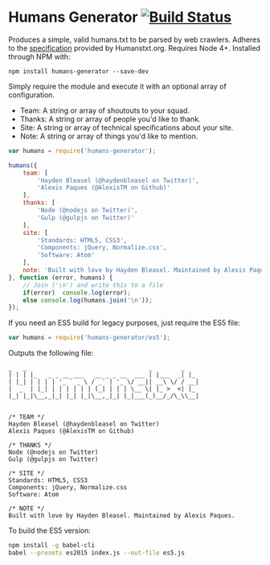 # Humans Generator [![Build Status](https://travis-ci.org/AlexisTM/humans-generator.svg?branch=master)](https://travis-ci.org/AlexisTM/humans-generator)

Produces a simple, valid humans.txt to be parsed by web crawlers. Adheres to the [specification](http://humanstxt.org/Standard.html) provided by Humanstxt.org. Requires Node 4+. Installed through NPM with:

```shell
npm install humans-generator --save-dev
```

Simply require the module and execute it with an optional array of configuration.

- Team: A string or array of shoutouts to your squad.
- Thanks: A string or array of people you'd like to thank.
- Site: A string or array of technical specifications about your site.
- Note: A string or array of things you'd like to mention.

```javascript
var humans = require('humans-generator');

humans({
    team: [
        'Hayden Bleasel (@haydenbleasel on Twitter)',
        'Alexis Paques (@AlexisTM on Github)'
    ],
    thanks: [
        'Node (@nodejs on Twitter)',
        'Gulp (@gulpjs on Twitter)'
    ],
    site: [
        'Standards: HTML5, CSS3',
        'Components: jQuery, Normalize.css',
        'Software: Atom'
    ],
    note: 'Built with love by Hayden Bleasel. Maintained by Alexis Paques.'
}, function (error, humans) {
    // Join ('\n') and write this to a file
    if(error)  console.log(error);
    else console.log(humans.join('\n'));
});
```

If you need an ES5 build for legacy purposes, just require the ES5 file:

```javascript
var humans = require('humans-generator/es5');
```

Outputs the following file:

```
_   _                                  _        _   
| | | |_   _ _ __ ___   __ _ _ __  ___ | |___  _| |_
| |_| | | | | '_ ` _ \ / _` | '_ \/ __|| __\ \/ / __|
|  _  | |_| | | | | | | (_| | | | \__ \| |_ >  <| |_
|_| |_|\__,_|_| |_| |_|\__,_|_| |_|___(_)__/_/\_\\__|


/* TEAM */
Hayden Bleasel (@haydenbleasel on Twitter)
Alexis Paques (@AlexisTM on Github)

/* THANKS */
Node (@nodejs on Twitter)
Gulp (@gulpjs on Twitter)

/* SITE */
Standards: HTML5, CSS3
Components: jQuery, Normalize.css
Software: Atom

/* NOTE */
Built with love by Hayden Bleasel. Maintained by Alexis Paques.
```

To build the ES5 version:

```sh
npm install -g babel-cli
babel --presets es2015 index.js --out-file es5.js
```

